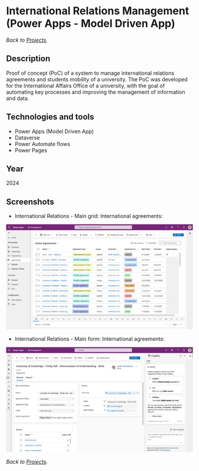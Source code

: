 # International Relations Management (Power Apps - Model Driven App)

*Back to [Projects](https://camilovillam.github.io/#2-international-relations-management-power-apps---model-driven-app).*

## Description

Proof of concept (PoC) of a system to manage international relations agreements and students mobility of a university. The PoC was developed for the International Affairs Office of a university, with the goal of automating key processes and improving the management of information and data.


## Technologies and tools

- Power Apps (Model Driven App)
- Dataverse
- Power Automate flows
- Power Pages


## Year

2024


## Screenshots

- International Relations - Main grid: International agreements:

![IRM - Model-Driven App - Main grid Agreements](https://raw.githubusercontent.com/camilovillam/camilovillam.github.io/refs/heads/main/assets/img/projects/IRO_management_01.jpg)


- International Relations - Main form: International agreements:

![IRM - Model-Driven App - Main grid Agreements](https://raw.githubusercontent.com/camilovillam/camilovillam.github.io/refs/heads/main/assets/img/projects/IRO_management_02.jpg)


*Back to [Projects](https://camilovillam.github.io/#2-international-relations-management-power-apps---model-driven-app).*
